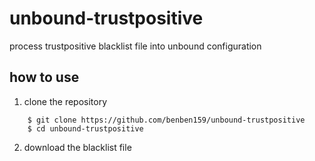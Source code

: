 # unbound-trustpositive
process trustpositive blacklist file into unbound configuration

## how to use

1. clone the repository

```
    $ git clone https://github.com/benben159/unbound-trustpositive
    $ cd unbound-trustpositive
```

2. download the blacklist file

```
